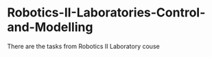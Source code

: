 # Robotics-II-Laboratories-Control-and-Modelling
There are the tasks from Robotics II Laboratory couse

